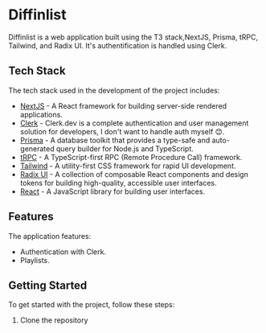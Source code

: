 # Diffinlist

Diffinlist is a web application built using the T3 stack,NextJS, Prisma, tRPC, Tailwind, and Radix UI. It's authentification is handled using Clerk.

## Tech Stack

The tech stack used in the development of the project includes:

- [NextJS](https://nextjs.org/) - A React framework for building server-side rendered applications.
- [Clerk](https://clerk.dev/) - Clerk.dev is a complete authentication and user management solution for developers, I don't want to handle auth myself 😊.
- [Prisma](https://www.prisma.io/) - A database toolkit that provides a type-safe and auto-generated query builder for Node.js and TypeScript.
- [tRPC](https://trpc.io/) - A TypeScript-first RPC (Remote Procedure Call) framework.
- [Tailwind](https://tailwindcss.com/) - A utility-first CSS framework for rapid UI development.
- [Radix UI](https://radix-ui.com/) - A collection of composable React components and design tokens for building high-quality, accessible user interfaces.
- [React](https://react.dev/) - A JavaScript library for building user interfaces.

## Features

The application features:

- Authentication with Clerk.
- Playlists.

## Getting Started

To get started with the project, follow these steps:

1. Clone the repository
